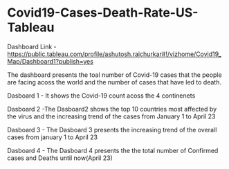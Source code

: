# Covid19-Cases-Death-Rate-US-Tableau
Dashboard Link - https://public.tableau.com/profile/ashutosh.raichurkar#!/vizhome/Covid19_Map/Dashboard1?publish=yes

The dashboard presents the toal number of Covid-19 cases that the people are facing acoss the world and the number of cases that have led to death.

Dasboard 1 - It shows the Covid-19 count acoss the 4 continenets

Dasboard 2 -The Dasboard2 shows the top 10 countries most affected by the virus and the increasing trend of the cases from January 1 to April 23

Dasboard 3 - The Dasboard 3 presents the increasing trend of the overall cases from january 1 to April 23

Dasboard 4 - The Dasboard 4 presents the the total number of Confirmed cases and Deaths until now(April 23)
